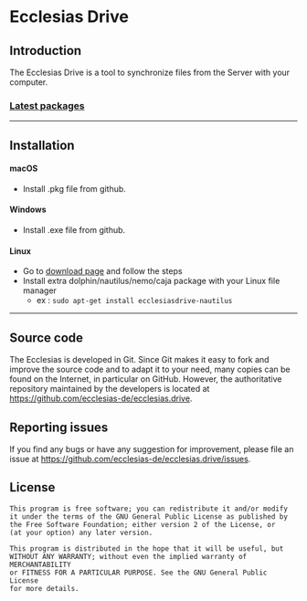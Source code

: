 # Ecclesias Drive 

## Introduction

The Ecclesias Drive is a tool to synchronize files from the Server
with your computer.


### [Latest packages](https://github.com/ecclesias-de/ecclesias.drive/releases)

---

## Installation 

#### macOS 

- Install .pkg file from github.

#### Windows

- Install .exe file from github.

#### Linux

- Go to [download page](https://software.opensuse.org//download.html?project=home%3Aecclesias%3Aecclesiasdrive&package=ecclesiasdrive) and follow the steps
- Install extra dolphin/nautilus/nemo/caja package with your Linux file manager
  - ex : `sudo apt-get install ecclesiasdrive-nautilus`
    
---

## Source code

The Ecclesias is developed in Git. Since Git makes it easy to
fork and improve the source code and to adapt it to your need, many copies
can be found on the Internet, in particular on GitHub. However, the
authoritative repository maintained by the developers is located at
https://github.com/ecclesias-de/ecclesias.drive.

## Reporting issues 

If you find any bugs or have any suggestion for improvement, please
file an issue at https://github.com/ecclesias-de/ecclesias.drive/issues.

## License

    This program is free software; you can redistribute it and/or modify
    it under the terms of the GNU General Public License as published by
    the Free Software Foundation; either version 2 of the License, or
    (at your option) any later version.

    This program is distributed in the hope that it will be useful, but
    WITHOUT ANY WARRANTY; without even the implied warranty of MERCHANTABILITY
    or FITNESS FOR A PARTICULAR PURPOSE. See the GNU General Public License
    for more details.


